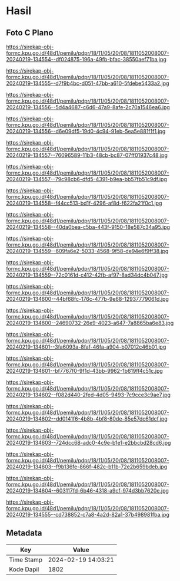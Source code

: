 # Hasil

## Foto C Plano

https://sirekap-obj-formc.kpu.go.id/48d1/pemilu/pdpr/18/11/05/20/08/1811052008007-20240219-134554--df024875-196a-49fb-bfac-38550aef71ba.jpg

https://sirekap-obj-formc.kpu.go.id/48d1/pemilu/pdpr/18/11/05/20/08/1811052008007-20240219-134555--d7f9b4bc-d051-47bb-a610-5fdebe5433a2.jpg

https://sirekap-obj-formc.kpu.go.id/48d1/pemilu/pdpr/18/11/05/20/08/1811052008007-20240219-134556--5d4a4687-c6d6-47a9-8afe-2c70a1546ea6.jpg

https://sirekap-obj-formc.kpu.go.id/48d1/pemilu/pdpr/18/11/05/20/08/1811052008007-20240219-134556--d6e09df5-19d0-4c94-91eb-5ea5e881f1f1.jpg

https://sirekap-obj-formc.kpu.go.id/48d1/pemilu/pdpr/18/11/05/20/08/1811052008007-20240219-134557--76096589-11b3-48cb-bc87-07ff01937c48.jpg

https://sirekap-obj-formc.kpu.go.id/48d1/pemilu/pdpr/18/11/05/20/08/1811052008007-20240219-134557--79c98cb6-dfd5-4391-b9ea-bb57fb51c9df.jpg

https://sirekap-obj-formc.kpu.go.id/48d1/pemilu/pdpr/18/11/05/20/08/1811052008007-20240219-134558--f44cc513-bd1f-4296-af8d-f622fa21f0c1.jpg

https://sirekap-obj-formc.kpu.go.id/48d1/pemilu/pdpr/18/11/05/20/08/1811052008007-20240219-134558--40da0bea-c5ba-443f-9150-18e587c34a95.jpg

https://sirekap-obj-formc.kpu.go.id/48d1/pemilu/pdpr/18/11/05/20/08/1811052008007-20240219-134559--609fa6e2-5033-4568-9f58-de94e6f9ff38.jpg

https://sirekap-obj-formc.kpu.go.id/48d1/pemilu/pdpr/18/11/05/20/08/1811052008007-20240219-134559--72c0161d-c412-42fb-af97-8ad34dc4b047.jpg

https://sirekap-obj-formc.kpu.go.id/48d1/pemilu/pdpr/18/11/05/20/08/1811052008007-20240219-134600--44bf68fc-176c-477b-9e68-12937779061d.jpg

https://sirekap-obj-formc.kpu.go.id/48d1/pemilu/pdpr/18/11/05/20/08/1811052008007-20240219-134600--24690732-26e9-4023-a647-7a8865ba6e83.jpg

https://sirekap-obj-formc.kpu.go.id/48d1/pemilu/pdpr/18/11/05/20/08/1811052008007-20240219-134601--3fa6093a-8faf-46fa-a904-b07012c46b01.jpg

https://sirekap-obj-formc.kpu.go.id/48d1/pemilu/pdpr/18/11/05/20/08/1811052008007-20240219-134601--bf7767f0-9f1d-43bb-9962-1b619ff4c51c.jpg

https://sirekap-obj-formc.kpu.go.id/48d1/pemilu/pdpr/18/11/05/20/08/1811052008007-20240219-134602--f082d440-2fed-4d05-9493-7c9cce3c9ae7.jpg

https://sirekap-obj-formc.kpu.go.id/48d1/pemilu/pdpr/18/11/05/20/08/1811052008007-20240219-134602--dd0141f6-4b8b-4bf8-80de-85e57dc61dcf.jpg

https://sirekap-obj-formc.kpu.go.id/48d1/pemilu/pdpr/18/11/05/20/08/1811052008007-20240219-134603--724dcc68-adc0-4c9e-b1e1-e2bbcbd28cd6.jpg

https://sirekap-obj-formc.kpu.go.id/48d1/pemilu/pdpr/18/11/05/20/08/1811052008007-20240219-134603--f9b136fe-866f-482c-b11b-72e2b659bdeb.jpg

https://sirekap-obj-formc.kpu.go.id/48d1/pemilu/pdpr/18/11/05/20/08/1811052008007-20240219-134604--603117fd-6b46-4318-a9cf-974d3bb7620e.jpg

https://sirekap-obj-formc.kpu.go.id/48d1/pemilu/pdpr/18/11/05/20/08/1811052008007-20240219-134555--cd738852-c7a8-4a2d-82a1-37b498981fba.jpg


## Metadata

| Key        | Value               |
| ---------- | ------------------- |
| Time Stamp | 2024-02-19 14:03:21 |
| Kode Dapil | 1802                |



